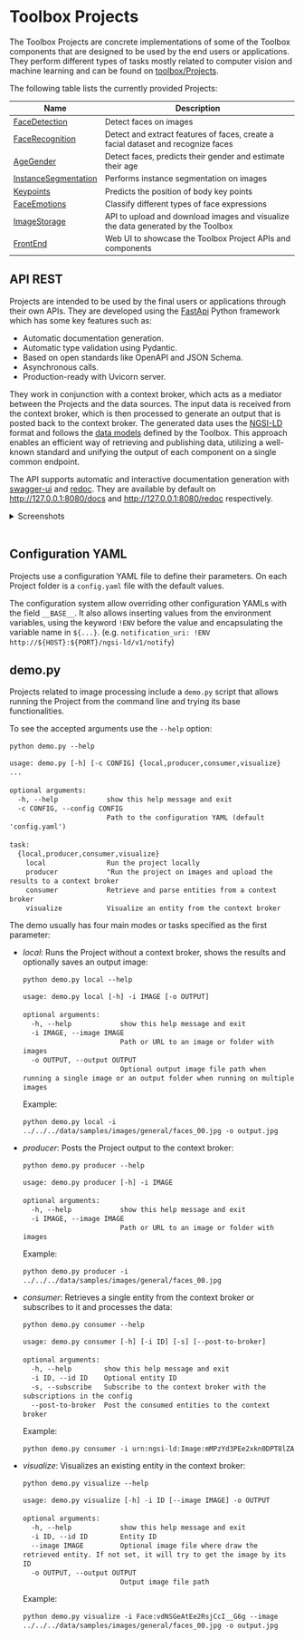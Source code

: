 # Toolbox Projects

The Toolbox Projects are concrete implementations of some of the Toolbox components that are designed to be used by the end users or applications. They perform different types of tasks mostly related to computer vision and machine learning and can be found on [toolbox/Projects](https://github.com/CommuniCityProject/communicity_toolbox/tree/master/toolbox/Projects).

The following table lists the currently provided Projects:

| Name                                                           | Description   |
|----------------------------------------------------------------|---------------|
| [FaceDetection](../toolbox/Projects/FaceDetection/README.md)              | Detect faces on images |
| [FaceRecognition](../toolbox/Projects/FaceRecognition/README.md)           | Detect and extract features of faces, create a facial dataset and recognize faces |
| [AgeGender](../toolbox/Projects/AgeGender/README.md)                       | Detect faces, predicts their gender and estimate their age |
| [InstanceSegmentation](../toolbox/Projects/InstanceSegmentation/README.md) | Performs instance segmentation on images |
| [Keypoints](../toolbox/Projects/Keypoints/README.md)                       | Predicts the position of body key points |
| [FaceEmotions](../toolbox/Projects/FaceEmotions/README.md)                 | Classify different types of face expressions |
| [ImageStorage](../toolbox/Projects/ImageStorage/README.md)                 | API to upload and download images and visualize the data generated by the Toolbox |
| [FrontEnd](../toolbox/Projects/FrontEnd/README.md)                 | Web UI to showcase the Toolbox Project APIs and components |

<!-- Projects offer the following components:
 - A class that performs the task for which it has been designed and that can be imported as a Python module and used in other applications.
 - A configuration YAML file that defines the parameters of the Project and its components.
 - An API REST module that allows calling the project's main functionalities.
 - A ``demo.py`` script that allows the execution of the Project through command lines. -->

## API REST

Projects are intended to be used by the final users or applications through their own APIs. They are developed using the [FastApi](https://fastapi.tiangolo.com/) Python framework which has some key features such as:
- Automatic documentation generation.
- Automatic type validation using Pydantic.
- Based on open standards like OpenAPI and JSON Schema.
- Asynchronous calls.
- Production-ready with Uvicorn server.

They work in conjunction with a context broker, which acts as a mediator between the Projects and the data sources. The input data is received from the context broker, which is then processed to generate an output that is posted back to the context broker. The generated data uses the [NGSI-LD](https://www.etsi.org/deliver/etsi_gs/CIM/001_099/009/01.06.01_60/gs_cim009v010601p.pdf) format and follows the [data models](DataModels/README.md) defined by the Toolbox. This approach enables an efficient way of retrieving and publishing data, utilizing a well-known standard and unifying the output of each component on a single common endpoint.

<!-- 
To launch an API we can call the ``api.py`` file located on the Project's directory. To see the accepted parameters we can use the `--help` option:
```
python api.py --help
```
```
usage: api.py [-h] [--config CONFIG] [--log-level {DEBUG,INFO,WARN,ERROR,CRITICAL}]

optional arguments:
  -h, --help            show this help message and exit
  --config CONFIG       Path to the configuration yaml (default: 'config.yaml')
  --log-level {DEBUG,INFO,WARN,ERROR,CRITICAL}
                        Log level (default: INFO)
```

To start the API we can call:
```
python api.py
```

The API will be available on the port specified on the configuration YAML. -->

The API supports automatic and interactive documentation generation with [swagger-ui](https://github.com/swagger-api/swagger-ui) and [redoc](https://github.com/Redocly/redoc). They are available by default on  http://127.0.0.1:8080/docs and http://127.0.0.1:8080/redoc respectively.

<details>
  <summary>Screenshots</summary>
  <h3>swagger-ui</h3>

  ![swagger-ui](./res/FaceRecognitionAPI-SwaggerUI.png)

  <h3>redoc</h3>
  
  ![redoc](./res/FaceRecognitionAPI-ReDoc.png)

</details>

</br>
<!-- 
The APIs related to image processing usually implements the following routes:
- ``/ngsi-ld/v1/notify`` [POST]: allow to notify a subscription from the context broker. This will be the endpoint specified on the creation of the subscription. The notified entities will be processed by the API and optionally a subsequent entity will be created or updated with the results of the Project.
- ``/predict`` [POST]: executes the main functionality of the Project. As the request body, it receives a JSON with the ID of an entity on the context broker. Depending on the Project this entity could be an Image or another accepted data model. The project will process the entity and optionally will update or create a new entity on the context broker. The API will respond with a list of created or modified entities. With the `accept` request header we can specify the output format of the API. This can be ``application/json`` or ``application/ld+json`` for an NGSI-LD JSON. -->

## Configuration YAML

Projects use a configuration YAML file to define their parameters. On each Project folder is a ``config.yaml`` file with the default values.

The configuration system allow overriding other configuration YAMLs with the field ``__BASE__``. It also allows inserting values from the environment variables, using the keyword ``!ENV`` before the value and encapsulating the variable name in ``${...}``. (e.g. ``notification_uri: !ENV http://${HOST}:${PORT}/ngsi-ld/v1/notify``)

<!-- 

Projects follow a similar configuration structure.
As an example, the configuration for the [AgeGender](../toolbox/Projects/AgeGender/README.md) Project could look like this:

<details>
  <summary>config.yaml</summary>

```
  age_gender:
    model_name: age_gender
    params:
      age_model_path: ../../../data/models/age_gender/age_model.onnx
      gender_model_path: ../../../data/models/age_gender/gender_model.onnx
      do_age: True
      do_gender: True
      use_cuda: False

  face_detector:
    face_box_scale: 1.2
    model_name: face_detector_retinaface
    params:
      weights_path: ../../../data/models/face_detector_retinaface/Resnet50_Final.pth
      model_name: resnet50
      confidence_threshold: 0.7
      landmarks: False
      nms_threshold: 0.4
      use_cuda: False

  context_broker:
    host: 192.168.0.100
    port: 1026
    notification_uri: http://192.168.0.100:9002/ngsi-ld/v1/notify

  api:
    host: 0.0.0.0
    port: 8080
    allowed_origins: []
    local_image_storage: False
    post_new_entity: False
    update_entity: True

  subscriptions:
    - entity_type: Image
      watched_attributes: ["purpose"]
      query: "purpose==%22AgeGender%22"
    - entity_type: Face
      watched_attributes: ["dateCreated"]
      query: ""

  visualization:
    image_width: 1500
    Face: {}
```


</details> -->

<!-- Here, both ``age_gender`` and ``face_detector`` fields define the parameters for the age-and-gender and the face-detector machine learning models respectively. Inside these fields, we find the ``model_name`` parameter which defines the name of the machine learning model to be used, whereas ``params`` define the specific parameters of that model. Different models of the same domain can be used by only changing its name and parameters. A list of the provided machine learning models can be found [here](machine-learning-models.md)

The ``context_broker`` field defines the address to a context broker server (``host`` and ``port``). The ``notification_uri`` is the URI where the context broker should send the subscription notifications (if any), that is the address where the service is running. These addresses are used by the API and the ``demo.py`` script.

The ``api`` field contains the parameters used by the API service. Here is defined the bind host and port of the server. ``allowed_origins`` allow defining the origins that should be permitted to make cross-origin requests. ``local_image_storage`` indicates if the project can retrieve the images to process from a local file path or it must retrieve them online by its URL. This is useful when the Project is being used in conjunction with the Toolbox [ImageStorage](../toolbox/Projects/ImageStorage/README.md) API on the same machine, so images can be read from disk instead of by its URL. Finally, `post_new_entity` and `update_entity` indicate if, in the case of processing an existing entity on the context broker, a new entity should be created or if the source entity should be modified with the generated output.

The ``subscriptions`` field defines the subscriptions that the service will create on the context broker. None or multiple subscriptions can be created, specifying the entity type, watched attributes and a query, where only the entity type value is required. These subscriptions will be deleted once the service stops.
The ``subscriptions`` field is used by the API and the ``demo.py`` script.
The ``context_broker.notification_uri`` is used as the endpoint where send the notifications. The API service defines the notification route to ``ngsi-ld/v1/notify``, whereas the demo uses the specified route.

Finally, the ``visualization`` field allows to define the visualization parameters when we want to create an image with some data models visualized. Here we can set the ``image_width`` and/or ``image_height`` fields that will define the output image size. If only one is set, the image aspect ratio will be maintained. Also, visualization parameters for each data model type can be set. This values will override the defaults ones defined on [toolbox/Visualization/Defaults.py](../toolbox/Visualization/Defaults.py).
These values are used by the ``demo.py`` script and by the [ImageStorage](../toolbox/Projects/ImageStorage/README.md). -->


## demo.py

Projects related to image processing include a ``demo.py`` script that allows running the Project from the command line and trying its base functionalities.

To see the accepted arguments use the ``--help`` option:
```
python demo.py --help
```
```
usage: demo.py [-h] [-c CONFIG] {local,producer,consumer,visualize} ...

optional arguments:
  -h, --help            show this help message and exit
  -c CONFIG, --config CONFIG
                        Path to the configuration YAML (default 'config.yaml')

task:
  {local,producer,consumer,visualize}
    local               Run the project locally
    producer            "Run the project on images and upload the results to a context broker
    consumer            Retrieve and parse entities from a context broker
    visualize           Visualize an entity from the context broker
```

The demo usually has four main modes or tasks specified as the first parameter:
- _local_: Runs the Project without a context broker, shows the results and optionally saves an output image:
  ```
  python demo.py local --help
  ```
  ```
  usage: demo.py local [-h] -i IMAGE [-o OUTPUT]

  optional arguments:
    -h, --help            show this help message and exit
    -i IMAGE, --image IMAGE
                          Path or URL to an image or folder with images
    -o OUTPUT, --output OUTPUT
                          Optional output image file path when running a single image or an output folder when running on multiple images
  ```
  Example:
  ```
  python demo.py local -i ../../../data/samples/images/general/faces_00.jpg -o output.jpg
  ```

- _producer_: Posts the Project output to the context broker:
  ```
  python demo.py producer --help
  ```
  ```
  usage: demo.py producer [-h] -i IMAGE

  optional arguments:
    -h, --help            show this help message and exit
    -i IMAGE, --image IMAGE
                          Path or URL to an image or folder with images
  ```
  Example:
  ```
  python demo.py producer -i ../../../data/samples/images/general/faces_00.jpg
  ```

- _consumer_: Retrieves a single entity from the context broker or subscribes to it and processes the data:
  ```
  python demo.py consumer --help
  ```
  ```
  usage: demo.py consumer [-h] [-i ID] [-s] [--post-to-broker]

  optional arguments:
    -h, --help        show this help message and exit
    -i ID, --id ID    Optional entity ID
    -s, --subscribe   Subscribe to the context broker with the subscriptions in the config
    --post-to-broker  Post the consumed entities to the context broker
  ```
  Example:
  ```
  python demo.py consumer -i urn:ngsi-ld:Image:mMPzYd3PEe2xkn0DPT8lZA
  ```

- _visualize_: Visualizes an existing entity in the context broker:
  ```
  python demo.py visualize --help
  ```
  ```
  usage: demo.py visualize [-h] -i ID [--image IMAGE] -o OUTPUT

  optional arguments:
    -h, --help            show this help message and exit
    -i ID, --id ID        Entity ID
    --image IMAGE         Optional image file where draw the retrieved entity. If not set, it will try to get the image by its ID
    -o OUTPUT, --output OUTPUT
                          Output image file path
  ```
  Example:
  ```
  python demo.py visualize -i Face:vdNSGeAtEe2RsjCcI__G6g --image ../../../data/samples/images/general/faces_00.jpg -o output.jpg
  ```
